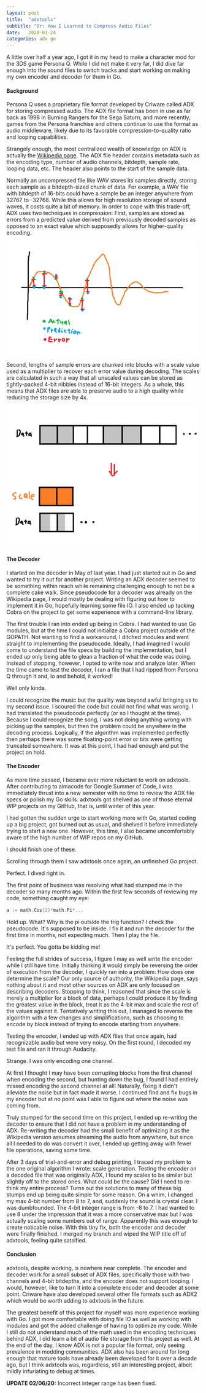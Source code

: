 ```yaml
---
layout: post
title:  "adxtools"
subtitle: "Or: How I Learned to Compress Audio Files"
date:   2020-01-24
categories: adx go 
---
```


A little over half a year ago, I got it in my head to make a character mod for the 3DS game Persona Q.
While I did not make it very far, I did dive far enough into the sound files
to switch tracks and start working on making my own encoder and decoder for them in Go.

#### Background

Persona Q uses a proprietary file format developed by Criware called ADX for storing compressed audio.
The ADX file format has been in use as far back as 1998 in Burning Rangers for the Sega Saturn, and more recently,
games from the Persona franchise and others continue to use the format as audio middleware, likely due to its
favorable compression-to-quality ratio and looping capabilities.

Strangely enough, the most centralized wealth of knowledge on ADX is actually the
[Wikipedia page](https://en.wikipedia.org/wiki/ADX_(file_format)). The ADX file header contains metadata such
as the encoding type, number of audio channels, bitdepth, sample rate, looping data, etc.
The header also points to the start of the sample data.

Normally an uncompressed file like WAV stores its samples directly, storing each sample as a bitdepth-sized chunk
of data. For example, a WAV file with bitdepth of 16-bits could have a sample be an integer anywhere from 32767 to
-32768. While this allows for high resolution storage of sound waves, it costs quite a bit of memory. In order to cope
with this trade-off, ADX uses two techniques in compression: First, samples are stored as errors from a predicted value
derived from previously decoded samples as opposed to an exact value which supposedly allows for higher-quality encoding.

![Prediction technique](/images/adxtools/compression_01.png)

Second, lengths of sample errors are chunked into blocks with a scale value used as a multiplier to recover each error
value during decoding. The scales are calculated in such a way that all unscaled values can be stored as tightly-packed
4-bit nibbles instead of 16-bit integers. As a whole, this means that ADX files are able to preserve audio to a high
quality while reducing the storage size by 4x.

![Error scaling technique](/images/adxtools/compression_02.png)

#### The Decoder

I started on the decoder in May of last year. I had just started out in Go and wanted to try it out
for another project. Writing an ADX decoder seemed to be something within reach while remaining
challenging enough to not be a complete cake walk. Since pseudocode for a decoder was already on the Wikipedia page,
I would mostly be dealing with figuring out how to implement it in Go, hopefully learning some file IO. I also ended up
tacking Cobra on the project to get some experience with a command-line library.

The first trouble I ran into ended up being in Cobra. I had wanted to use Go modules, but at the time
I could not initialize a Cobra project outside of the GOPATH. Not wanting to find a workaround, I ditched
modules and went straight to implementing the pseudocode. Ideally, I had imagined I would come to understand
the file specs by building the implementation, but I ended up only being able to glean a fraction of what the
code was doing. Instead of stopping, however, I opted to write now and analyze later. When the time came to
test the decoder, I ran a file that I had ripped from Persona Q through it and, lo and behold, it worked!

Well only kinda.

I could recognize the music but the quality was beyond awful bringing us to my second issue.
I scoured the code but could not find what was wrong. I had translated the pseudocode perfectly (or so I
thought at the time). Because I could recognize the song, I was not doing anything wrong with picking
up the samples, but then the problem could be anywhere in the decoding process. Logically, if the algorithm
was implemented perfectly then perhaps there was some floating-point error or bits were getting truncated somewhere.
It was at this point, I had had enough and put the project on hold.

#### The Encoder

As more time passed, I became ever more reluctant to
work on adxtools. After contributing to aimacode for Google Summer of Code, I was immediately thrust into
a new semester with no time to review the ADX file specs or polish my Go skills. adxtools got shelved as
one of those eternal WIP projects on my GitHub, that is, until winter of this year.

I had gotten the sudden urge to
start working more with Go, started coding up a big project, got burned out as usual, and
shelved it before immediately trying to start a new one. However, this time, I also became uncomfortably
aware of the high number of WIP repos on my GitHub.

I should finish one of these.

Scrolling through them I saw
adxtools once again, an unfinished Go project.

Perfect. I dived right in.

The first point of business was resolving what had stumped me in the decoder so many months ago. Within the first few
seconds of reviewing my code, something caught my eye:

```go
a := math.Cos(2)*math.Pi*...
```

Hold up. What? Why is the pi outside the trig function? I check the pseudocode. It's supposed to be inside. I fix it
and run the decoder for the first time in months, not expecting much. Then I play the file.

It's perfect. You gotta be kidding me!

Feeling the full strides of success, I figure I may as well write the encoder while I still have time. Initially thinking it
would simply be reversing the order of execution from the decoder, I quickly ran into a problem: How does
one determine the scale? Our only source of authority, the Wikipedia page, says nothing about it and most
other sources on ADX are only focused on describing decoders. Stopping to think, I reasoned that since the
scale is merely a multiplier for a block of data, perhaps I could produce it by finding the greatest value
in the block, treat it as the 4-bit max and scale the rest of the values against it. Tentatively writing
this out, I managed to reverse the algorithm with a few changes and simplifications, such as choosing to
encode by block instead of trying to encode starting from anywhere.

Testing the encoder, I ended up with ADX files that once again, had recognizable audio but were very
noisy. On the first round, I decoded my test file and ran it through Audacity.

Strange. I was only encoding one channel.

At first I thought I may have been corrupting blocks from the first channel
when encoding the second, but hunting down the bug, I found I had entirely missed encoding the second
channel at all! Naturally, fixing it didn't alleviate the noise but in fact made it worse. I continued find
and fix bugs in my encoder but at no point was I able to figure out where the noise was coming from.

Truly stumped for the second time on this project, I ended up re-writing the decoder to ensure that
I did not have a problem in my understanding of ADX. Re-writing the decoder had the small benefit of optimizing it
as the Wikipedia version assumes streaming the audio from anywhere, but since all I needed to do was convert
it over, I ended up getting away with fewer file operations, saving some time.

After 3 days of trial-and-error and debug printing, I traced my problem to the one original algorithm
I wrote: scale generation. Testing the encoder on a decoded file that was originally ADX, I found my scales
to be similar but slightly off to the stored ones. What could be the cause? Did I need to re-think my entire process? Turns out
the solutions to many of these big stumps end up being quite simple for some reason. On a whim, I changed my
max 4-bit number from 8 to 7, and, suddenly the sound is crystal clear. I was dumbfounded. The 4-bit integer range
is from -8 to 7. I had wanted to use 8 under the impression that it was a more conservative max but I was actually
scaling some numbers out of range. Apparently this was enough to create noticable noise. With this
tiny fix, both the encoder and decoder were finally finished. I merged my branch and wiped the WIP title off of adxtools,
feeling quite satsified.

#### Conclusion

adxtools, despite working, is nowhere near complete. The encoder and decoder work for a small subset of ADX files, specifically
those with two channels and 4-bit bitdepths, and the encoder does not support looping. I would, however, like to turn it into a complete encoder
and decoder at some point. Criware have also developed several other file formats such as ADX2 which would be worth adding
to adxtools in the future.

The greatest benefit of this project for myself was more experience working with Go. I got more comfortable with doing file IO as well
as working with modules and got the added challenge of having to optimize my code. While I still do not understand much of the math
used in the encoding techniques behind ADX, I did learn a bit of audio file storage from this project as well. At the end of the
day, I know ADX is not a popular file format, only seeing prevalence in modding communities. ADX also has been around for
long enough that mature tools have already been developed for it over a decade ago, but I think
adxtools was, regardless, still an interesting project, albeit mildly infuriating to debug at times.

**UPDATE 02/06/20:** Incorrect integer range has been fixed.
